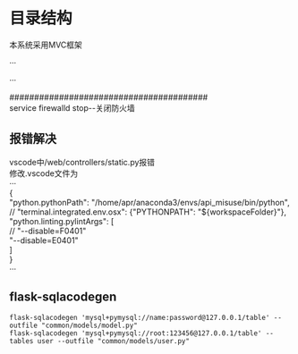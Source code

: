 # 目录结构  

本系统采用MVC框架  

···

···

########################################  
service firewalld stop--关闭防火墙  

## 报错解决  

vscode中/web/controllers/static.py报错  
修改.vscode文件为  
···  
{  
    "python.pythonPath": "/home/apr/anaconda3/envs/api_misuse/bin/python",  
    // "terminal.integrated.env.osx": {"PYTHONPATH": "${workspaceFolder}"},  
    "python.linting.pylintArgs": [  
        // "--disable=F0401"  
        "--disable=E0401"  
    ]  
}  
···  
  
## flask-sqlacodegen  
  
    flask-sqlacodegen 'mysql+pymysql://name:password@127.0.0.1/table' --outfile "common/models/model.py"  
    flask-sqlacodegen 'mysql+pymysql://root:123456@127.0.0.1/table' --tables user --outfile "common/models/user.py"  
